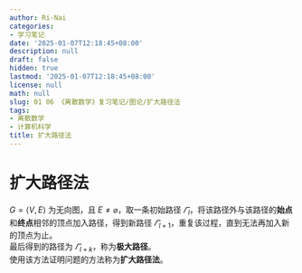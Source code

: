 ```yaml
---
author: Ri-Nai
categories:
- 学习笔记
date: '2025-01-07T12:18:45+08:00'
description: null
draft: false
hidden: true
lastmod: '2025-01-07T12:18:45+08:00'
license: null
math: null
slug: 01 06 《离散数学》复习笔记/图论/扩大路径法
tags:
- 离散数学
- 计算机科学
title: 扩大路径法
---
```


# 扩大路径法

$G = \langle V, E \rangle$ 为无向图，且 $E \neq \varnothing$，取一条初始路径 $\varGamma_l$，将该路径外与该路径的**始点**和**终点**相邻的顶点加入路径，得到新路径 $\varGamma_{l+1}$，重复该过程，直到无法再加入新的顶点为止。  
最后得到的路径为 $\varGamma_{l + k}$，称为**极大路径**。  
使用该方法证明问题的方法称为**扩大路径法**。  
